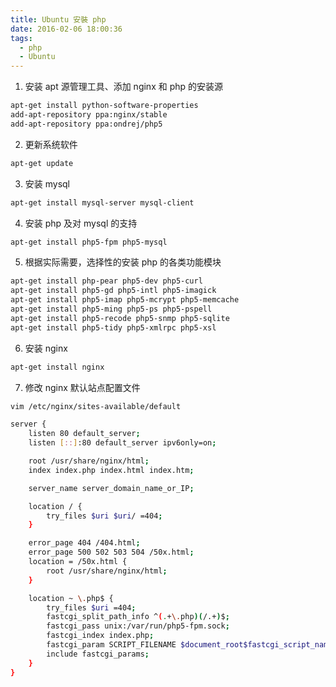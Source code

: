 ```yaml
---
title: Ubuntu 安裝 php
date: 2016-02-06 18:00:36
tags:
  - php
  - Ubuntu
---
```


1. 安装 apt 源管理工具、添加 nginx 和 php 的安装源

```bash
apt-get install python-software-properties
add-apt-repository ppa:nginx/stable
add-apt-repository ppa:ondrej/php5
```

2. 更新系统软件

```bash
apt-get update
```

3. 安装 mysql

```bash
apt-get install mysql-server mysql-client
```

4. 安装 php 及对 mysql 的支持

```bash
apt-get install php5-fpm php5-mysql
```

5. 根据实际需要，选择性的安装 php 的各类功能模块

```bash
apt-get install php-pear php5-dev php5-curl
apt-get install php5-gd php5-intl php5-imagick
apt-get install php5-imap php5-mcrypt php5-memcache
apt-get install php5-ming php5-ps php5-pspell
apt-get install php5-recode php5-snmp php5-sqlite
apt-get install php5-tidy php5-xmlrpc php5-xsl
```

6. 安装 nginx

```bash
apt-get install nginx
```

7. 修改 nginx 默认站点配置文件

```bash
vim /etc/nginx/sites-available/default

server {
    listen 80 default_server;
    listen [::]:80 default_server ipv6only=on;

    root /usr/share/nginx/html;
    index index.php index.html index.htm;

    server_name server_domain_name_or_IP;

    location / {
        try_files $uri $uri/ =404;
    }

    error_page 404 /404.html;
    error_page 500 502 503 504 /50x.html;
    location = /50x.html {
        root /usr/share/nginx/html;
    }

    location ~ \.php$ {
        try_files $uri =404;
        fastcgi_split_path_info ^(.+\.php)(/.+)$;
        fastcgi_pass unix:/var/run/php5-fpm.sock;
        fastcgi_index index.php;
        fastcgi_param SCRIPT_FILENAME $document_root$fastcgi_script_name;
        include fastcgi_params;
    }
}
```
